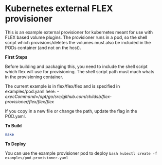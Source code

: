 # Kubernetes external FLEX provisioner

This is an example external provisioner for kubernetes meant for use with FLEX based volume plugins.  The provisioner runs in a pod, so the shell script which provisions/deletes the volumes must also be included in the PODs container (and not on the host).

**First Steps**

Before building and packaging this, you need to include the shell script which flex will use for provisioning.  The shell script path must mach whats in the provisioning container.

The current example is in flex/flex/flex  and is specified in examples/pod.yaml here:
*-execCommand=/opt/go/src/github.com/childsb/flex-provisioner/flex/flex/flex* 

If you copy in a new file or change the path, update the flag in the POD.yaml.

**To Build**

```bash
make
```

**To Deploy**

You can use the example provisioner pod to deploy ```bash kubectl create -f examples/pod-provisioner.yaml```


